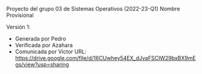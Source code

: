 Proyecto del grupo 03 de Sistemas Operativos (2022-23-Q1)
Nombre Provisional

Versión 1:
 - Generada por Pedro
 - Verificada por Azahara
 - Comunicada por Víctor
URL: https://drive.google.com/file/d/16CUwhey54EX_dJvaFSCIW29bxBX9mEgs/view?usp=sharing